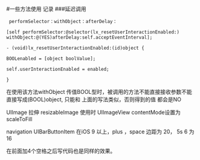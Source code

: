 #一些方法使用 记录
###延迟调用

```
 performSelector：withObject：afterDelay：

[self performSelector:@selector(lx_resetUserInteractionEnabled:) withObject:@(YES)afterDelay:self.acceptEventInterval];

- (void)lx_resetUserInteractionEnabled:(id)object {

BOOLenabled = [object boolValue];

self.userInteractionEnabled = enabled;

}
```

在使用该方法withObject 传值BOOL型时，被调用的方法不能直接接收参数不能直接写成(BOOL)object, 只能和 上面的写法类似，否则得到的值 都会是NO

UIImage 拉伸 resizableImage 使用时 UIImageView contentMode设置为scaleToFill

navigation UIBarButtonItem 在iOS 9 以上，plus ，space 边距为 20， 5s 6 为 16

在前面加4个空格之后写代码也是同样的效果。
